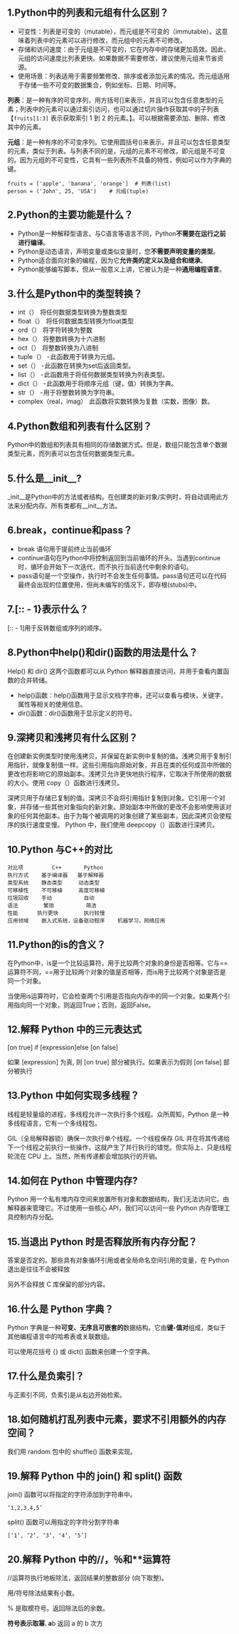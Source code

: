 ## 1.Python中的列表和元组有什么区别？
- 可变性：列表是可变的（mutable），而元组是不可变的（immutable）。这意味着列表中的元素可以进行修改，而元组中的元素不可修改。
- 存储和访问速度：由于元组是不可变的，它在内存中的存储更加高效。因此，元组的访问速度比列表更快。如果数据不需要修改，建议使用元组来节省资源。
- 使用场景：列表适用于需要频繁修改、排序或者添加元素的情况。而元组适用于存储一些不可变的数据集合，例如坐标、日期、时间等。

**列表**：是一种有序的可变序列，用方括号[]来表示，并且可以包含任意类型的元素；列表中的元素可以通过索引访问，也可以通过切片操作获取其中的子列表【`fruits[1:3]` 表示获取索引 1 到 2 的元素。】。可以根据需要添加、删除、修改其中的元素。

**元组**：是一种有序的不可变序列。它使用圆括号()来表示，并且可以包含任意类型的元素，类似于列表。与列表不同的是，元组的元素不可修改，即元组是不可变的。因为元组的不可变性，它具有一些列表所不具备的特性，例如可以作为字典的键。


	fruits = ['apple', 'banana', 'orange']	# 列表(list)
	person = ('John', 25, 'USA')	# 元组(tuple)


## 2.Python的主要功能是什么？
- Python是一种解释型语言。与C语言等语言不同，Python**不需要在运行之前进行编译**。
- Python是动态语言，声明变量或类似变量时，您**不需要声明变量的类型**。
- Python适合面向对象的编程，因为它**允许类的定义以及组合和继承**。
- Python能够编写脚本，但从一般意义上讲，它被认为是一种**通用编程语言**。


## 3.什么是Python中的类型转换？
- int（）  将任何数据类型转换为整数类型
- float（）  将任何数据类型转换为float类型
- ord（）  将字符转换为整数
- hex（） 将整数转换为十六进制
- oct（）  将整数转换为八进制
- tuple（） - 此函数用于转换为元组。
- set（） - 此函数在转换为set后返回类型。
- list（） - 此函数用于将任何数据类型转换为列表类型。
- dict（） - 此函数用于将顺序元组（键，值）转换为字典。
- str（） - 用于将整数转换为字符串。
- complex（real，imag）  此函数将实数转换为复数（实数，图像）数。


## 4.Python数组和列表有什么区别？
Python中的数组和列表具有相同的存储数据方式。但是，数组只能包含单个数据类型元素，而列表可以包含任何数据类型元素。

## 5.什么是__init__?
_init__是Python中的方法或者结构。在创建类的新对象/实例时，将自动调用此方法来分配内存。所有类都有__init__方法。

## 6.break，continue和pass？
- break 语句用于提前终止当前循环
- continue语句在Python中将控制返回到当前循环的开头。当遇到continue时，循环会开始下一次迭代，而不执行当前迭代中剩余的语句。
- pass语句是一个空操作，执行时不会发生任何事情。pass语句还可以在代码最终会出现的位置使用，但尚未编写的情况下，即存根(stubs)中。


## 7.[:: - 1}表示什么？
[:: - 1]用于反转数组或序列的顺序。


## 8.Python中help()和dir()函数的用法是什么？
Help() 和 dir() 这两个函数都可以从 Python 解释器直接访问，并用于查看内置函数的合并转储。

- help()函数：help()函数用于显示文档字符串，还可以查看与模块，关键字，属性等相关的使用信息。
- dir()函数：dir()函数用于显示定义的符号。


## 9.深拷贝和浅拷贝有什么区别？
在创建新实例类型时使用浅拷贝，并保留在新实例中复制的值。浅拷贝用于复制引用指针，就像复制值一样。这些引用指向原始对象，并且在类的任何成员中所做的更改也将影响它的原始副本。浅拷贝允许更快地执行程序，它取决于所使用的数据的大小。使用 copy（）函数进行浅拷贝。

深拷贝用于存储已复制的值。深拷贝不会将引用指针复制到对象。它引用一个对象，并存储一些其他对象指向的新对象。原始副本中所做的更改不会影响使用该对象的任何其他副本。由于为每个被调用的对象创建了某些副本，因此深拷贝会使程序的执行速度变慢。 Python 中，我们使用 deepcopy（）函数进行深拷贝。


## 10.Python 与C++的对比

	对比项			C++		  Python
	执行方式	基于编译器	基于解释器
	类型系统	静态类型	 动态类型
	可移植性	不可移植	 高度可移植
	垃圾回收	手动			自动
	语法		  繁琐		  简洁
	性能	    执行更快		执行较慢
	应用领域	嵌入式系统，设备驱动程序	机器学习，网络应用

## 11.Python的is的含义？
在Python中，is是一个比较运算符，用于比较两个对象的身份是否相等。它与==运算符不同，==用于比较两个对象的值是否相等，而is用于比较两个对象是否是同一个对象。

当使用is运算符时，它会检查两个引用是否指向内存中的同一个对象。如果两个引用指向同一个对象，则返回True；否则，返回False。


## 12.解释 Python 中的三元表达式
[on true] if [expression]else [on false]

如果 [expression] 为真, 则 [on true] 部分被执行。如果表示为假则 [on false] 部分被执行

## 13.Python 中如何实现多线程？
线程是轻量级的进程，多线程允许一次执行多个线程。众所周知，Python 是一种多线程语言，它有一个多线程包。

GIL（全局解释器锁）确保一次执行单个线程。一个线程保存 GIL 并在将其传递给下一个线程之前执行一些操作，这就产生了并行执行的错觉。但实际上，只是线程轮流在 CPU 上。当然，所有传递都会增加执行的开销。

## 14.如何在 Python 中管理内存?
Python 用一个私有堆内存空间来放置所有对象和数据结构，我们无法访问它。由解释器来管理它。不过使用一些核心 API，我们可以访问一些 Python 内存管理工具控制内存分配。


## 15.当退出 Python 时是否释放所有内存分配？
答案是否定的。那些具有对象循环引用或者全局命名空间引用的变量，在 Python 退出是往往不会被释放

另外不会释放 C 库保留的部分内容。


## 16.什么是 Python 字典？
Python 字典是一种**可变、无序且可嵌套的**数据结构。它由**键-值对**组成，类似于其他编程语言中的哈希表或关联数组。

可以使用花括号 {} 或 dict() 函数来创建一个空字典。

## 17.什么是负索引？
与正索引不同，负索引是从右边开始检索。


## 18.如何随机打乱列表中元素，要求不引用额外的内存空间？
我们用 random 包中的 shuffle() 函数来实现。


## 19.解释 Python 中的 join() 和 split() 函数
join() 函数可以将指定的字符添加到字符串中。

	‘1,2,3,4,5’

split() 函数可以用指定的字符分割字符串

	[‘1’, ‘2’, ‘3’, ‘4’, ‘5’]

## 20.解释 Python 中的//，％和**运算符
//运算符执行地板除法，返回结果的整数部分 (向下取整)。

用/符号除法结果有小数。

% 是取模符号。返回除法后的余数。

**符号表示取幂. a**b 返回 a 的 b 次方
